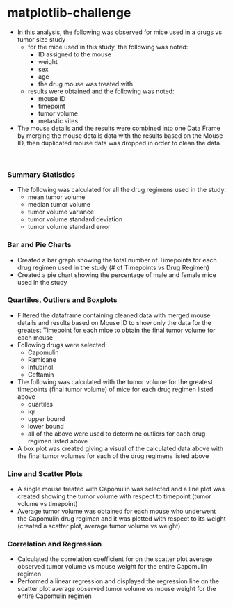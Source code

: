 # matplotlib-challenge

- In this analysis, the following was observed for mice used in a drugs vs tumor size study
    - for the mice used in this study, the following was noted:
        - ID assigned to the mouse 
        - weight 
        - sex 
        - age 
        - the drug mouse was treated with 
    - results were obtained and the following was noted:
        - mouse ID
        - timepoint
        - tumor volume
        - metastic sites
- The mouse details and the results were combined into one Data Frame by merging the mouse details data with the results based on the Mouse ID, then duplicated mouse data was dropped in order to clean the data
<br>

### Summary Statistics

- The following was calculated for all the drug regimens used in the study:
    - mean tumor volume
    - median tumor volume
    - tumor volume variance
    - tumor volume standard deviation
    - tumor volume standard error

### Bar and Pie Charts

- Created a bar graph showing the total number of Timepoints for each drug regimen used in the study (# of Timepoints vs Drug Regimen)
- Created a pie chart showing the percentage of male and female mice used in the study

### Quartiles, Outliers and Boxplots
- Filtered the dataframe containing cleaned data with merged mouse details and results based on Mouse ID to show only the data for the greatest Timepoint for each mice to obtain the final tumor volume for each mouse
- Following drugs were selected:
    - Capomulin
    - Ramicane
    - Infubinol
    - Ceftamin
- The following was calculated with the tumor volume for the greatest timepoints (final tumor volume) of mice for each drug regimen listed above
    - quartiles
    - iqr
    - upper bound
    - lower bound
    - all of the above were used to determine outliers for each drug regimen listed above
- A box plot was created giving a visual of the calculated data above with the final tumor volumes for each of the drug regimens listed above

### Line and Scatter Plots
- A single mouse treated with Capomulin was selected and a line plot was created showing the tumor volume with respect to timepoint (tumor volume vs timepoint)
- Average tumor volume was obtained for each mouse who underwent the Capomulin drug regimen and it was plotted with respect to its weight (created a scatter plot, average tumor volume vs weight)

### Correlation and Regression
- Calculated the correlation coefficient for on the scatter plot average observed tumor volume vs mouse weight for the entire Capomulin regimen
- Performed a linear regression and displayed the regression line on the scatter plot average observed tumor volume vs mouse weight for the entire Capomulin regimen
<br><br>
